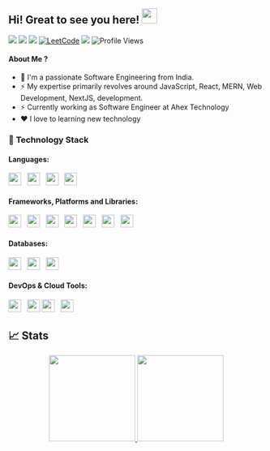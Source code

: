

## Hi! Great to see you here! <img src="https://raw.githubusercontent.com/aemmadi/aemmadi/master/wave.gif" width="30px" height="30px">

<a href="https://twitter.com/intent/follow?screen_name=harish_palsande"><img src="https://img.shields.io/badge/harish_palsande-%231DA1F2.svg?style=for-the-badge&logo=Twitter&logoColor=white"></a>
<a href="https://www.linkedin.com/in/harish-palsande9/"><img src="https://img.shields.io/badge/linkedin-%230077B5.svg?style=for-the-badge&logo=linkedin&logoColor=white"></a>
<a href="mailto:harishpalsande9@gmail.com"><img src="https://img.shields.io/badge/Gmail-D14836?style=for-the-badge&logo=gmail&logoColor=white"></a>
[![LeetCode](https://img.shields.io/badge/LeetCode-FFA116?style=for-the-badge&logo=leetcode&logoColor=black)](https://leetcode.com/harishpalsande9/)
<a href="https://dev.to/harishpalsande9"><img src="https://img.shields.io/badge/dev.to-0A0A0A?style=for-the-badge&logo=dev.to&logoColor=white" /></a>
![Profile Views](https://komarev.com/ghpvc/?username=harishpalsande9&style=flat-square)


#### About Me ?

- 🏫 I'm a passionate Software Engineering from India.
- ⚡️ My expertise primarily revolves around JavaScript, React, MERN, Web Development, NextJS, development.
- ⚡️ Currently working as Software Engineer at Ahex Technology
- ♥️ I love to learning new technology


### 🔭 **Technology Stack**

#### **Languages**:

<img height=25 src="https://img.shields.io/badge/javascript-%23323330.svg?style=for-the-badge&logo=javascript&logoColor=%23F7DF1E">&nbsp;&nbsp;
<img height=25 src="https://img.shields.io/badge/typescript-%23007ACC.svg?style=for-the-badge&logo=typescript&logoColor=white">&nbsp;&nbsp;
<img height=25 src="https://img.shields.io/badge/css3-%231572B6.svg?style=for-the-badge&logo=css3&logoColor=white">&nbsp;&nbsp;
<img height=25 src="https://img.shields.io/badge/html5-%23E34F26.svg?style=for-the-badge&logo=html5&logoColor=white">&nbsp;&nbsp;


#### **Frameworks, Platforms and Libraries**:

<img height=25 src="https://img.shields.io/badge/node.js-6DA55F?style=for-the-badge&logo=node.js&logoColor=white">&nbsp;&nbsp;
<img height=25 src="https://img.shields.io/badge/react-%2320232a.svg?style=for-the-badge&logo=react&logoColor=%2361DAFB">&nbsp;&nbsp;
<img height=25 src="https://img.shields.io/badge/next.js-%23E0234E.svg?style=for-the-badge&logo=next.js&logoColor=white">&nbsp;&nbsp;
<img height=25 src="https://img.shields.io/badge/express.js-%23404d59.svg?style=for-the-badge&logo=express&logoColor=%2361DAFB">&nbsp;&nbsp;
<img height=25 src="https://img.shields.io/badge/bootstrap-%23404d59.svg?style=for-the-badge&logo=bootstrap&logoColor=%2361DAFB">&nbsp;&nbsp;
<img height=25 src="https://img.shields.io/badge/tailwindcss-%23404d59.svg?style=for-the-badge&logo=tailwindcss&logoColor=%2361DAFB">&nbsp;&nbsp;
<img height=25 src="https://img.shields.io/badge/sass-%23404d59.svg?style=for-the-badge&logo=sass&logoColor=%2361DAFB">&nbsp;&nbsp;

#### **Databases**:

<img height=25 src="https://img.shields.io/badge/MongoDB-%234ea94b.svg?style=for-the-badge&logo=mongodb&logoColor=white">&nbsp;&nbsp;
<img height=25 src="https://img.shields.io/badge/postgres-%23316192.svg?style=for-the-badge&logo=postgresql&logoColor=white">&nbsp;&nbsp;
<img height=25 src="https://img.shields.io/badge/mysql-%23316192.svg?style=for-the-badge&logo=mysql&logoColor=white">&nbsp;&nbsp;

#### **DevOps & Cloud Tools**:

<img height=25 src="https://img.shields.io/badge/docker-%230db7ed.svg?style=for-the-badge&logo=docker&logoColor=white">&nbsp;&nbsp;
<img height=25 src="https://img.shields.io/badge/git-%23F05033.svg?style=for-the-badge&logo=git&logoColor=white">
<img height=25 src="https://img.shields.io/badge/heroku-%23430098.svg?style=for-the-badge&logo=heroku&logoColor=white">&nbsp;&nbsp;
<img height=25 src="https://img.shields.io/badge/netlify-%23000000.svg?style=for-the-badge&logo=netlify&logoColor=#00C7B7">&nbsp;&nbsp;


## 📈 Stats
<p align="center">
<a href="https://github.com/harishpalsande9">
  <img height="170em" src="https://github-readme-stats-eight-theta.vercel.app/api?username=harishpalsande9&show_icons=true&theme=algolia&include_all_commits=true&count_private=true"/>
  <img height="170em" src="https://github-readme-stats-eight-theta.vercel.app/api/top-langs/?username=harishpalsande9&layout=compact&langs_count=8&theme=algolia"/>
</a>
</p>
